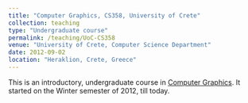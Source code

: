 ```yaml
---
title: "Computer Graphics, CS358, University of Crete"
collection: teaching
type: "Undergraduate course"
permalink: /teaching/UoC-CS358
venue: "University of Crete, Computer Science Department"
date: 2012-09-02
location: "Heraklion, Crete, Greece"
---
```


This is an introductory, undergraduate course in [Computer Graphics](https://www.csd.uoc.gr/CSD/index.jsp?content=courses_catalog&openmenu=demoAcc3&lang=en&course=93). It started on the Winter semester of 2012, till today.

<!-- Heading 1
======

Heading 2
======

Heading 3
======

-->